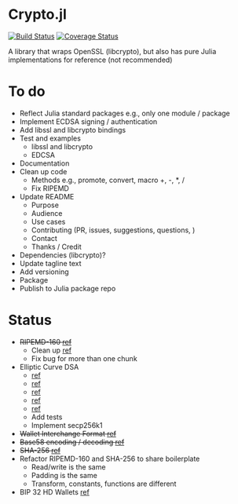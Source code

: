 Crypto.jl
=========

[![Build Status](https://travis-ci.org/danielsuo/Crypto.jl.svg?branch=master)](https://travis-ci.org/danielsuo/Crypto.jl)
[![Coverage Status](https://coveralls.io/repos/danielsuo/Crypto.jl/badge.png)](https://coveralls.io/r/danielsuo/Crypto.jl)

A library that wraps OpenSSL (libcrypto), but also has pure Julia implementations for reference (not recommended)

# To do
- Reflect Julia standard packages e.g., only one module / package
- Implement ECDSA signing / authentication
- Add libssl and libcrypto bindings
- Test and examples
  - libssl and libcrypto
  - EDCSA
- Documentation
- Clean up code
  - Methods e.g., promote, convert, macro +, -, *, /
  - Fix RIPEMD
- Update README
  - Purpose
  - Audience
  - Use cases
  - Contributing (PR, issues, suggestions, questions, )
  - Contact
  - Thanks / Credit
- Dependencies (libcrypto)?
- Update tagline text
- Add versioning
- Package
- Publish to Julia package repo

# Status
- ~~RIPEMD-160 [ref](https://github.com/bitcoin/bitcoin/blob/master/src/crypto/ripemd160.cpp)~~
  - Clean up [ref](https://maemo.gitorious.org/maemo-pkg/python-crypto/source/8651b0eace17916fe7ba14923dbe4054f255ec2a:lib/Crypto/Hash/RIPEMD160.py)
  - Fix bug for more than one chunk
- Elliptic Curve DSA
  - [ref](https://github.com/bitcoin/secp256k1/blob/master/src/secp256k1.c)
  - [ref](http://www.ijcaonline.org/allpdf/pxc387876.pdf)
  - [ref](http://jeremykun.com/2014/02/08/introducing-elliptic-curves/)
  - [ref](https://gist.github.com/anonymous/a3799a5a2b0354022eac)
  - [ref](https://github.com/wwilson/Catacomb.jl)
  - Add tests
  - Implement secp256k1
- ~~Wallet Interchange Format [ref](https://en.bitcoin.it/wiki/WIF)~~
- ~~Base58 encoding / decoding [ref](https://github.com/bitcoin/bitcoin/blob/master/src/base58.cpp)~~
- ~~SHA-256 [ref](http://en.wikipedia.org/wiki/SHA-2)~~
- Refactor RIPEMD-160 and SHA-256 to share boilerplate
  - Read/write is the same
  - Padding is the same
  - Transform, constants, functions are different
- BIP 32 HD Wallets [ref](https://github.com/bitcoin/bips/blob/master/bip-0032.mediawiki)